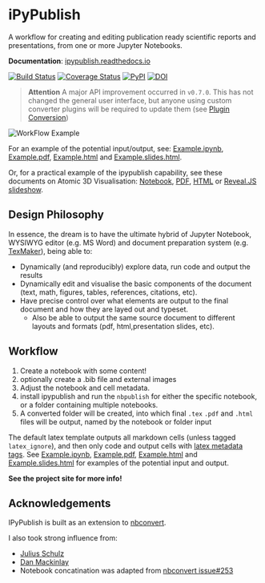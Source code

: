 # iPyPublish

A workflow for creating and editing publication ready scientific reports and presentations,
from one or more Jupyter Notebooks.

**Documentation**: [ipypublish.readthedocs.io](http://ipypublish.readthedocs.io)

[![Build Status](https://travis-ci.org/chrisjsewell/ipypublish.svg?branch=master)](https://travis-ci.org/chrisjsewell/ipypublish)
[![Coverage Status](https://coveralls.io/repos/github/chrisjsewell/ipypublish/badge.svg?branch=master)](https://coveralls.io/github/chrisjsewell/ipypublish?branch=master)
[![PyPI](https://img.shields.io/pypi/v/ipypublish.svg)](https://pypi.python.org/pypi/ipypublish/)
[![DOI](https://zenodo.org/badge/96322423.svg)](https://zenodo.org/badge/latestdoi/96322423)
<!-- [![Codacy Badge](https://api.codacy.com/project/badge/Grade/243d0038a2f543e7a9c47a781ca3cbf5)](https://www.codacy.com/app/chrisj_sewell/ipypublish?utm_source=github.com&amp;utm_medium=referral&amp;utm_content=chrisjsewell/ipypublish&amp;utm_campaign=Badge_Grade) -->

>**Attention**
A major API improvement occurred in `v0.7.0`. This has not changed the
general user interface, but anyone using custom converter plugins will
be required to update them (see [Plugin Conversion](https://ipypublish.readthedocs.io/en/latest/custom_export_config.html#conversion-of-plugins-from-old-api))


![WorkFlow Example](/example_workflow.gif)

For an example of the potential input/output, see:
[Example.ipynb](example/notebooks/Example.ipynb),
[Example.pdf](https://chrisjsewell.github.io/ipypublish/Example.view_pdf.html),
[Example.html](https://chrisjsewell.github.io/ipypublish/Example.html) and
[Example.slides.html](https://chrisjsewell.github.io/ipypublish/Example.slides.html#/).

Or, for a practical example of the ipypublish capability, see these documents on Atomic 3D Visualisation:
[Notebook](https://github.com/chrisjsewell/chrisjsewell.github.io/blob/master/3d_atomic/3D%20Atomic%20Visualisation.ipynb),
[PDF](https://chrisjsewell.github.io/3d_atomic/converted/3D%20Atomic%20Visualisation.view_pdf.html),
[HTML](https://chrisjsewell.github.io/3d_atomic/converted/3D%20Atomic%20Visualisation.html) or 
[Reveal.JS slideshow](https://chrisjsewell.github.io/3d_atomic/converted/3D%20Atomic%20Visualisation.slides.html).

## Design Philosophy

In essence, the dream is to have the ultimate hybrid of Jupyter Notebook, WYSIWYG editor (e.g. MS Word) and document preparation system (e.g. [TexMaker](http://www.xm1math.net/texmaker/)), being able to:

- Dynamically (and reproducibly) explore data, run code and output the results
- Dynamically edit and visualise the basic components of the document (text, math, figures, tables, references, citations, etc).
- Have precise control over what elements are output to the final document and how they are layed out and typeset.
  - Also be able to output the same source document to different layouts and formats (pdf, html,presentation slides, etc).

## Workflow

1. Create a notebook with some content!
2. optionally create a .bib file and external images
3. Adjust the notebook and cell metadata.
4. install ipypublish and run the `nbpublish` for either the specific notebook, or a folder containing multiple notebooks.
5. A converted folder will be created, into which final `.tex` `.pdf` and `.html` files will be output, named by the notebook or folder input

The default latex template outputs all markdown cells (unless tagged `latex_ignore`), and then only code and output cells with [latex metadata tags](#latex-metadata-tags).
See [Example.ipynb](https://github.com/chrisjsewell/ipypublish/blob/master/example/notebooks/Example.ipynb), [Example.pdf](https://chrisjsewell.github.io/ipypublish/Example.view_pdf.html),
[Example.html](https://chrisjsewell.github.io/ipypublish/Example.html) and [Example.slides.html](https://chrisjsewell.github.io/ipypublish/Example.slides.html#/) for examples of the potential input and output.

**See the project site for more info!**

## Acknowledgements

IPyPublish is built as an extension to [nbconvert](https://nbconvert.readthedocs.io).

I also took strong influence from:

- [Julius Schulz](http://blog.juliusschulz.de/blog/ultimate-ipython-notebook)
- [Dan Mackinlay](https://livingthing.danmackinlay.name/jupyter.html)
- Notebook concatination was adapted from [nbconvert issue#253](https://github.com/jupyter/nbconvert/issues/253)
